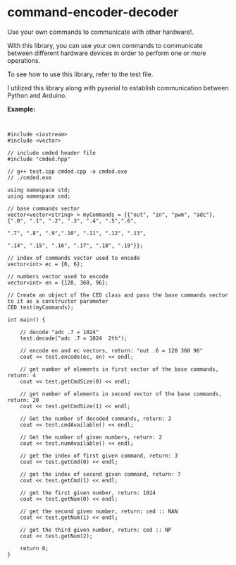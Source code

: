 # command-encoder-decoder

Use your own commands to communicate with other hardware!.

With this library, you can use your own commands to communicate between different hardware devices in order to perform one or more operations.

To see how to use this library, refer to the test file.

I utilized this library along with pyserial to establish communication between Python and Arduino.


__Example:__


~~~


#include <iostream> 
#include <vector> 

// include cmded header file
#include "cmded.hpp"

// g++ test.cpp cmded.cpp -o cmded.exe
// ./cmded.exe

using namespace std; 
using namespace ced; 

// base commands vector
vector<vector<string> > myCommands = {{"out", "in", "pwm", "adc"}, {".0", ".1", ".2", ".3", ".4", ".5",".6",
																  ".7", ".8", ".9",".10", ".11", ".12", ".13",
																  ".14", ".15", ".16", ".17", ".18", ".19"}};

// index of commands vector used to encode
vector<int> ec = {0, 6};

// numbers vector used to encode
vector<int> en = {120, 360, 96};

// Create an object of the CED class and pass the base commands vector to it as a constructor parameter
CED test(myCommands);

int main() {

	// decode "adc .7 = 1024"
	test.decode("adc .7 = 1024  2th");

	// encode en and ec vectors, return: "out .6 = 120 360 96"
	cout << test.encode(ec, en) << endl;

	// get number of elements in first vector of the base commands, return: 4
	cout << test.getCmdSize(0) << endl;

	// get number of elements in second vector of the base commands, return: 20
	cout << test.getCmdSize(1) << endl;

	// Get the number of decoded commands, return: 2
	cout << test.cmdAvailable() << endl;

	// Get the number of given numbers, return: 2
	cout << test.numAvailable() << endl;
	
	// get the index of first given command, return: 3 
    cout << test.getCmd(0) << endl;

	// get the index of second given command, return: 7 
	cout << test.getCmd(1) << endl;

	// get the first given number, return: 1024 
	cout << test.getNum(0) << endl;

	// get the second given number, return: ced :: NAN
	cout << test.getNum(1) << endl;

	// get the third given number, return: ced :: NP
	cout << test.getNum(2);

    return 0;
}

